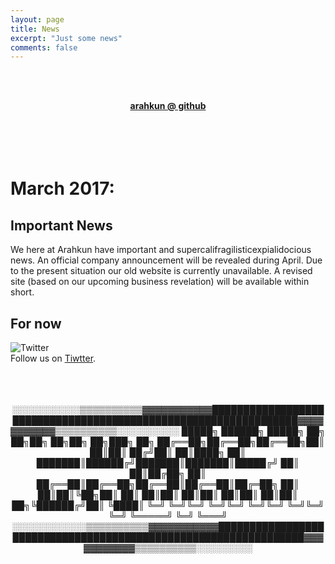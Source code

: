 ```yaml
---
layout: page
title: News
excerpt: "Just some news"
comments: false
---
```

<br><br> 
<center><a href="https://arahkun.github.io/"><b>arahkun @ github</b></a></center>
<br><br><br><br>

# March 2017:
## Important News
We here at Arahkun have important and supercalifragilisticexpialidocious news.
An official company announcement will be revealed during April.
Due to the present situation our old website is currently unavailable.
A revised site (based on our upcoming business revelation) will be available within short. 



## For now

![Twitter](http://www.freeiconspng.com/uploads/twitter-icon--pretty-social-media-iconset--custom-icon-design-29.png)    
Follow us on [Tiwtter](https://twitter.com/arahkun).
<br><br><br><br>
<center>
<c0de>
░░░░░░░░░░░▒▒▒▒▒▒▒▒▒▒▓▓▓▓▓▓▓▓▓▓▓████████████████████████████████████████████████████████████████▓▓▓▓▓▓▓▓▓▓▓▒▒▒▒▒▒▒▒▒▒░░░░░░░░░░
 █████╗ ██████╗  █████╗ ██╗  ██╗██╗  ██╗██╗   ██╗███╗   ██╗
██╔══██╗██╔══██╗██╔══██╗██║  ██║██║ ██╔╝██║   ██║████╗  ██║
███████║██████╔╝███████║███████║█████╔╝ ██║   ██║██╔██╗ ██║
██╔══██║██╔══██╗██╔══██║██╔══██║██╔═██╗ ██║   ██║██║╚██╗██║
██║  ██║██║  ██║██║  ██║██║  ██║██║  ██╗╚██████╔╝██║ ╚████║
╚═╝  ╚═╝╚═╝  ╚═╝╚═╝  ╚═╝╚═╝  ╚═╝╚═╝  ╚═╝ ╚═════╝ ╚═╝  ╚═══╝
░░░░░░░░░░░░▒▒▒▒▒▒▒▒▒▒▓▓▓▓▓▓▓▓▓▓▓████████████████████████████████████████████████████████████████▓▓▓▓▓▓▓▓▓▓▓▒▒▒▒▒▒▒▒▒▒░░░░░░░░░
</c0de>
</center>
